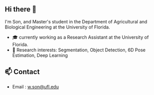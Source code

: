 ## Hi there 👋
I'm Son, and Master's student in the Department of Agricultural and Biological Engineering at the University of Florida.
- 🎓 currently working as a Research Assistant at the University of Florida.
- 🔬 Research interests: Segmentation, Object Detection, 6D Pose Estimation, Deep Learning


## 📫 Contact
- Email : w.son@ufl.edu
